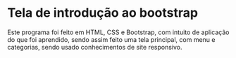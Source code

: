 # Tela de introdução ao bootstrap

Este programa foi feito em HTML, CSS e Bootstrap, com intuito de aplicação do que foi aprendido, sendo assim feito uma tela principal, com menu e categorias, sendo usado conhecimentos de site responsivo.
